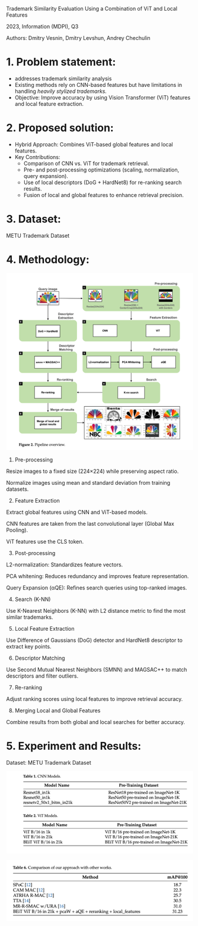Trademark Similarity Evaluation Using a Combination of ViT and Local Features

2023, Information (MDPI), Q3

Authors: Dmitry Vesnin, Dmitry Levshun, Andrey Chechulin

# 1. Problem statement:
- addresses trademark similarity analysis
- Existing methods rely on CNN-based features but have limitations in handling *heavily stylized trademarks.*
- Objective: Improve accuracy by using Vision Transformer (ViT) features and local feature extraction.

# 2. Proposed solution:
- Hybrid Approach: Combines ViT-based global features and local features.
- Key Contributions:
  - Comparison of CNN vs. ViT for trademark retrieval.
  - Pre- and post-processing optimizations (scaling, normalization, query expansion).
  - Use of local descriptors (DoG + HardNet8) for re-ranking search results.
  - Fusion of local and global features to enhance retrieval precision.

# 3. Dataset:
METU Trademark Dataset

# 4. Methodology:
![alt text](images/image-6.png)

1. Pre-processing

Resize images to a fixed size (224×224) while preserving aspect ratio.

Normalize images using mean and standard deviation from training datasets.

2. Feature Extraction

Extract global features using CNN and ViT-based models.

CNN features are taken from the last convolutional layer (Global Max Pooling).

ViT features use the CLS token.

3. Post-processing

L2-normalization: Standardizes feature vectors.

PCA whitening: Reduces redundancy and improves feature representation.

Query Expansion (αQE): Refines search queries using top-ranked images.

4. Search (K-NN)

Use K-Nearest Neighbors (K-NN) with L2 distance metric to find the most similar trademarks.

5. Local Feature Extraction

Use Difference of Gaussians (DoG) detector and HardNet8 descriptor to extract key points.

6. Descriptor Matching

Use Second Mutual Nearest Neighbors (SMNN) and MAGSAC++ to match descriptors and filter outliers.

7. Re-ranking

Adjust ranking scores using local features to improve retrieval accuracy.

8. Merging Local and Global Features

Combine results from both global and local searches for better accuracy.



# 5. Experiment and Results:
Dataset: METU Trademark Dataset

![alt text](images/image-7.png)

![alt text](images/image-8.png)